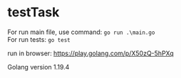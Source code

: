 # testTask
For run main file, use command:  `go run .\main.go` <br>
For run tests: `go test` <br>

run in browser:
https://play.golang.com/p/X50zQ-5hPXq

Golang version 1.19.4 
